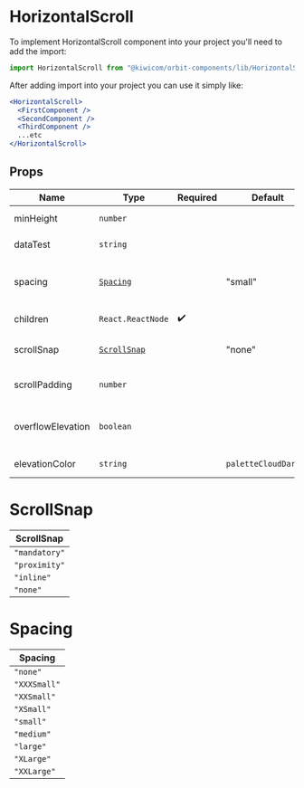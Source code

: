 # HorizontalScroll

To implement HorizontalScroll component into your project you'll need to add the import:

```jsx
import HorizontalScroll from "@kiwicom/orbit-components/lib/HorizontalScroll";
```

After adding import into your project you can use it simply like:

```jsx
<HorizontalScroll>
  <FirstComponent />
  <SecondComponent />
  <ThirdComponent />
  ...etc
</HorizontalScroll>
```

## Props

| Name              | Type                        | Required           | Default              | Description                               |
| ----------------- | --------------------------- | ------------------ | -------------------- | ----------------------------------------- |
| minHeight         | `number`                    |                    |                      | set minimal height                        |
| dataTest          | `string`                    |                    |                      | prop for testing purposes                 |
| spacing           | [`Spacing`](#Spacing)       |                    | "small"              | the spacing between children elements     |
| children          | `React.ReactNode`           | :heavy_check_mark: |                      | content of HorizontalScroll               |
| scrollSnap        | [`ScrollSnap`](#ScrollSnap) |                    | "none"               | set value for `scroll-snap-type` property |
| scrollPadding     | `number`                    |                    |                      | set value for `scroll-padding` property   |
| overflowElevation | `boolean`                   |                    |                      | set box-shadow on sides during scroll     |
| elevationColor    | `string`                    |                    | `paletteCloudDarker` | set box-shadow color                      |

# ScrollSnap

| ScrollSnap    |
| ------------- |
| `"mandatory"` |
| `"proximity"` |
| `"inline"`    |
| `"none"`      |

# Spacing

| Spacing      |
| ------------ |
| `"none"`     |
| `"XXXSmall"` |
| `"XXSmall"`  |
| `"XSmall"`   |
| `"small"`    |
| `"medium"`   |
| `"large"`    |
| `"XLarge"`   |
| `"XXLarge"`  |
